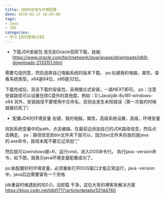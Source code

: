 ```yaml
---
title: JDK的安装与环境配置
date: 2019-02-27 16:45:00
tags:
- Java
- JDK
categories:
- 学习【资料整理记录】
---
```


- 下载JDK安装包
首先到Oracle官网下载，链接: https://www.oracle.com/technetwork/java/javase/downloads/jdk8-downloads-2133151.html

需要勾选同意，然后选择自己电脑系统的版本下载。
ps:右键我的电脑，属性，查看系统类型。x64是64位，x86是32位。

下载完成后，双击下载的安装包，采用傻瓜式安装，一路NEXT即可。
ps：注意安装路径可以设置在除C盘外的其他盘，例如：D:\Java\jdk-8u181-windows-x64
另外，安装路径不要使用中文命名，否则会发生未知错误（第一次装的时候就被坑死了）

- 配置JDK的环境变量
右键，我的电脑，属性，高级系统设置，高级，环境变量

找到系统变量中的path，点击编辑，在最前边添加自己的JDK路径信息，然后点击确定。
ps：路径信息到bin文件夹下就可以，因为bin文件夹存放的是java的.exe命令，路径末尾不要忘记添加“;”

然后就可以windows键+R，运行cmd，进入DOS命令行。
执行java -version命令，如下图，就表示java环境变量配置成功了。

ps:新配置好的环境变量，必须重新打开DOS窗口才能正常运行，java -version中，java后边需要留有一个空格

jdk重装时候遇到的坑0.0，没卸载 干净，这位大哥的博客有解决方案
https://blog.csdn.net/ldld1717/article/details/52144760